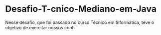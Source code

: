 # Desafio-T-cnico-Mediano-em-Java
Nesse desafio, que foi passado no curso Técnico em Informática, teve o objetivo de exercitar nossos conh

